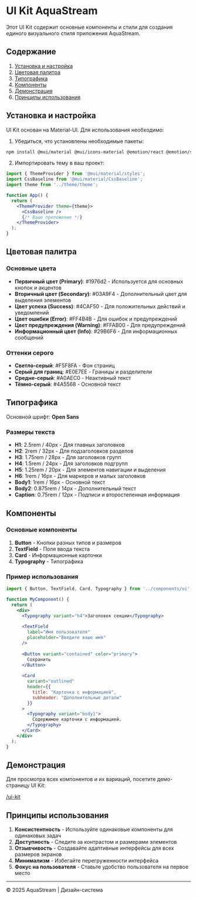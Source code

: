 # UI Kit AquaStream

Этот UI Kit содержит основные компоненты и стили для создания единого визуального стиля приложения AquaStream.

## Содержание

1. [Установка и настройка](#установка-и-настройка)
2. [Цветовая палитра](#цветовая-палитра)
3. [Типографика](#типографика)
4. [Компоненты](#компоненты)
5. [Демонстрация](#демонстрация)
6. [Принципы использования](#принципы-использования)

## Установка и настройка

UI Kit основан на Material-UI. Для использования необходимо:

1. Убедиться, что установлены необходимые пакеты:
```bash
npm install @mui/material @mui/icons-material @emotion/react @emotion/styled
```

2. Импортировать тему в ваш проект:
```jsx
import { ThemeProvider } from '@mui/material/styles';
import CssBaseline from '@mui/material/CssBaseline';
import theme from '../theme/theme';

function App() {
  return (
    <ThemeProvider theme={theme}>
      <CssBaseline />
      {/* Ваше приложение */}
    </ThemeProvider>
  );
}
```

## Цветовая палитра

### Основные цвета

- **Первичный цвет (Primary)**: #1976d2 - Используется для основных кнопок и акцентов
- **Вторичный цвет (Secondary)**: #03A9F4 - Дополнительный цвет для выделения элементов
- **Цвет успеха (Success)**: #4CAF50 - Для положительных действий и уведомлений
- **Цвет ошибки (Error)**: #FF4B4B - Для ошибок и предупреждений
- **Цвет предупреждения (Warning)**: #FFAB00 - Для предупреждений
- **Информационный цвет (Info)**: #29B6F6 - Для информационных сообщений

### Оттенки серого

- **Светло-серый**: #F5F8FA - Фон страниц
- **Серый для границ**: #E0E7EE - Границы и разделители
- **Средне-серый**: #A0AEC0 - Неактивный текст
- **Тёмно-серый**: #4A5568 - Основной текст

## Типографика

Основной шрифт: **Open Sans**

### Размеры текста

- **H1**: 2.5rem / 40px - Для главных заголовков
- **H2**: 2rem / 32px - Для подзаголовков разделов
- **H3**: 1.75rem / 28px - Для заголовков групп
- **H4**: 1.5rem / 24px - Для заголовков подгрупп
- **H5**: 1.25rem / 20px - Для элементов навигации и выделения
- **H6**: 1rem / 16px - Для маркеров и малых заголовков
- **Body1**: 1rem / 16px - Основной текст
- **Body2**: 0.875rem / 14px - Дополнительный текст
- **Caption**: 0.75rem / 12px - Подписи и второстепенная информация

## Компоненты

### Основные компоненты

1. **Button** - Кнопки разных типов и размеров
2. **TextField** - Поля ввода текста
3. **Card** - Информационные карточки
4. **Typography** - Типографика

### Пример использования

```jsx
import { Button, TextField, Card, Typography } from '../components/ui';

function MyComponent() {
  return (
    <div>
      <Typography variant="h4">Заголовок секции</Typography>
      
      <TextField 
        label="Имя пользователя" 
        placeholder="Введите ваше имя" 
      />
      
      <Button variant="contained" color="primary">
        Сохранить
      </Button>
      
      <Card
        variant="outlined"
        header={{
          title: "Карточка с информацией",
          subheader: "Дополнительные детали"
        }}
      >
        <Typography variant="body1">
          Содержимое карточки с информацией.
        </Typography>
      </Card>
    </div>
  );
}
```

## Демонстрация

Для просмотра всех компонентов и их вариаций, посетите демо-страницу UI Kit:

[/ui-kit](/ui-kit)

## Принципы использования

1. **Консистентность** - Используйте одинаковые компоненты для одинаковых задач
2. **Доступность** - Следите за контрастом и размерами элементов
3. **Отзывчивость** - Создавайте адаптивные интерфейсы для всех размеров экранов
4. **Минимализм** - Избегайте перегруженности интерфейса
5. **Фокус на пользователя** - Ставьте удобство пользователя на первое место

---

© 2025 AquaStream | Дизайн-система 